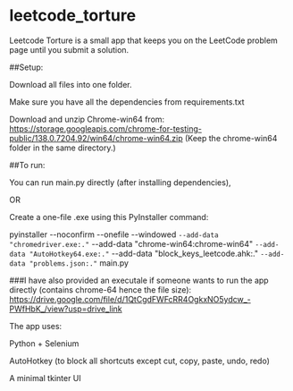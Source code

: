 # leetcode_torture
Leetcode Torture is a small app that keeps you on the LeetCode problem page until you submit a solution.

##Setup:

Download all files into one folder.

Make sure you have all the dependencies from requirements.txt

Download and unzip Chrome-win64 from:
https://storage.googleapis.com/chrome-for-testing-public/138.0.7204.92/win64/chrome-win64.zip
(Keep the chrome-win64 folder in the same directory.)

##To run:

You can run main.py directly (after installing dependencies), 

OR

Create a one-file .exe using this PyInstaller command:

pyinstaller --noconfirm --onefile --windowed `
--add-data "chromedriver.exe:." `
--add-data "chrome-win64:chrome-win64" `
--add-data "AutoHotkey64.exe:." `
--add-data "block_keys_leetcode.ahk:." `
--add-data "problems.json:." `
main.py

###I have also provided an executale if someone wants to run the app directly (contains chrome-64 hence the file size): https://drive.google.com/file/d/1QtCgdFWFcRR4OgkxNO5ydcw_-PWfHbK_/view?usp=drive_link

The app uses:

Python + Selenium

AutoHotkey (to block all shortcuts except cut, copy, paste, undo, redo)

A minimal tkinter UI
